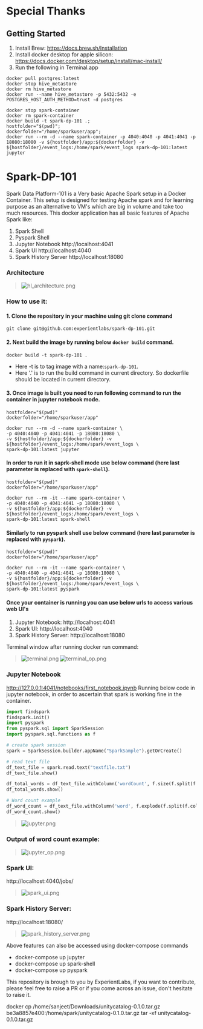 # Special Thanks

## Getting Started
1. Install Brew: https://docs.brew.sh/Installation
2. Install docker desktop for apple silicon: https://docs.docker.com/desktop/setup/install/mac-install/
3. Run the following in Terminal.app
```
docker pull postgres:latest
docker stop hive_metastore
docker rm hive_metastore
docker run --name hive_metastore -p 5432:5432 -e POSTGRES_HOST_AUTH_METHOD=trust -d postgres

docker stop spark-container
docker rm spark-container
docker build -t spark-dp-101 .; 
hostfolder="$(pwd)";
dockerfolder="/home/sparkuser/app";
docker run --rm -d --name spark-container -p 4040:4040 -p 4041:4041 -p 18080:18080 -v ${hostfolder}/app:${dockerfolder} -v ${hostfolder}/event_logs:/home/spark/event_logs spark-dp-101:latest jupyter
```


# Spark-DP-101

Spark Data Platform-101 is a Very basic Apache Spark setup in a Docker Container. 
This setup is designed for testing Apache spark and for learning purpose as an alternative to VM's 
which are big in volume and take too much resources. 
This docker application has all basic features of Apache Spark like:
1. Spark Shell 
2. Pyspark Shell 
3. Jupyter Notebook http://localhost:4041
4. Spark UI http://localhost:4040
5. Spark History Server http://localhost:18080

### Architecture

> ![hl_architecture.png](resources/hl_architecture.png)

### How to use it:
#### 1. Clone the repository in your machine using git clone command  
   ```commandline
   git clone git@github.com:experientlabs/spark-dp-101.git
   ```
#### 2. Next build the image by running below `docker build` command.  

   ```commandline
   docker build -t spark-dp-101 .
   ```
   - Here -t is to tag image with a name:`spark-dp-101`.
   - Here '.' is to run the build command in current directory. So dockerfile should be located in current directory.   

#### 3. Once image is built you need to run following command to run the container in jupyter notebook mode. 

   ```commandline
   hostfolder="$(pwd)"
   dockerfolder="/home/sparkuser/app"
   
   docker run --rm -d --name spark-container \
   -p 4040:4040 -p 4041:4041 -p 18080:18080 \
   -v ${hostfolder}/app:${dockerfolder} -v ${hostfolder}/event_logs:/home/spark/event_logs \
   spark-dp-101:latest jupyter
   ```

####  In order to run it in saprk-shell mode use below command (here last parameter is replaced with `spark-shell`). 

   ```commandline
   hostfolder="$(pwd)"
   dockerfolder="/home/sparkuser/app"
   
   docker run --rm -it --name spark-container \
   -p 4040:4040 -p 4041:4041 -p 18080:18080 \
   -v ${hostfolder}/app:${dockerfolder} -v ${hostfolder}/event_logs:/home/spark/event_logs \
   spark-dp-101:latest spark-shell
   ```

####  Similarly to run pyspark shell  use below command (here last parameter is replaced with `pyspark`). 

   ```commandline
   hostfolder="$(pwd)"
   dockerfolder="/home/sparkuser/app"
   
   docker run --rm -it --name spark-container \
   -p 4040:4040 -p 4041:4041 -p 18080:18080 \
   -v ${hostfolder}/app:${dockerfolder} -v ${hostfolder}/event_logs:/home/spark/event_logs \
   spark-dp-101:latest pyspark
   ```

#### Once your container is running you can use below urls to access various web UI's
1. Jupyter Notebook: http://localhost:4041
2. Spark UI: http://localhost:4040
3. Spark History Server: http://localhost:18080


Terminal window after running docker run command:

> ![terminal.png](resources/terminal.png)
> ![terminal_op.png](resources/terminal_op.png)

### Jupyter Notebook
http://127.0.0.1:4041/notebooks/first_notebook.ipynb
Running below code in jupyter notebook, in order to ascertain that spark is working fine in the container. 
```python
import findspark
findspark.init()
import pyspark
from pyspark.sql import SparkSession
import pyspark.sql.functions as f

# create spark session
spark = SparkSession.builder.appName("SparkSample").getOrCreate()

# read text file
df_text_file = spark.read.text("textfile.txt")
df_text_file.show()

df_total_words = df_text_file.withColumn('wordCount', f.size(f.split(f.col('value'), ' ')))
df_total_words.show()

# Word count example
df_word_count = df_text_file.withColumn('word', f.explode(f.split(f.col('value'), ' '))).groupBy('word').count().sort('count', ascending=False)
df_word_count.show()
```

> ![jupyter.png](resources/jupyter.png)

### Output of word count example: 

> ![jupyter_op.png](resources/jupyter_op.png)


### Spark UI:
http://localhost:4040/jobs/
> ![spark_ui.png](resources/saprk_ui.png)


### Spark History Server: 
http://localhost:18080/
> ![spark_history_server.png](resources/spark_history_server.png)


Above features can also be accessed using docker-compose commands
- docker-compose up jupyter
- docker-compose up spark-shell
- docker-compose up pyspark


This repository is brough to you by ExperientLabs, if you want to contribute, please feel free to raise a PR or if you 
come across an issue, don't hesitate to raise it. 


docker cp /home/sanjeet/Downloads/unitycatalog-0.1.0.tar.gz be3a8857e400:/home/spark/unitycatalog-0.1.0.tar.gz
tar -xf unitycatalog-0.1.0.tar.gz
